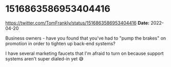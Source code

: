 # 1516863586953404416
https://twitter.com/TomFrankly/status/1516863586953404416
**Date:** 2022-04-20

Business owners - have you found that you've had to "pump the brakes" on promotion in order to tighten up back-end systems?

I have several marketing faucets that I'm afraid to turn on because support systems aren't super dialed-in yet 😅
